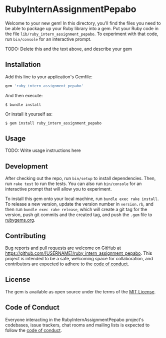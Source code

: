 # RubyInternAssignmentPepabo

Welcome to your new gem! In this directory, you'll find the files you need to be able to package up your Ruby library into a gem. Put your Ruby code in the file `lib/ruby_intern_assignment_pepabo`. To experiment with that code, run `bin/console` for an interactive prompt.

TODO: Delete this and the text above, and describe your gem

## Installation

Add this line to your application's Gemfile:

```ruby
gem 'ruby_intern_assignment_pepabo'
```

And then execute:

    $ bundle install

Or install it yourself as:

    $ gem install ruby_intern_assignment_pepabo

## Usage

TODO: Write usage instructions here

## Development

After checking out the repo, run `bin/setup` to install dependencies. Then, run `rake test` to run the tests. You can also run `bin/console` for an interactive prompt that will allow you to experiment.

To install this gem onto your local machine, run `bundle exec rake install`. To release a new version, update the version number in `version.rb`, and then run `bundle exec rake release`, which will create a git tag for the version, push git commits and the created tag, and push the `.gem` file to [rubygems.org](https://rubygems.org).

## Contributing

Bug reports and pull requests are welcome on GitHub at https://github.com/[USERNAME]/ruby_intern_assignment_pepabo. This project is intended to be a safe, welcoming space for collaboration, and contributors are expected to adhere to the [code of conduct](https://github.com/[USERNAME]/ruby_intern_assignment_pepabo/blob/master/CODE_OF_CONDUCT.md).

## License

The gem is available as open source under the terms of the [MIT License](https://opensource.org/licenses/MIT).

## Code of Conduct

Everyone interacting in the RubyInternAssignmentPepabo project's codebases, issue trackers, chat rooms and mailing lists is expected to follow the [code of conduct](https://github.com/[USERNAME]/ruby_intern_assignment_pepabo/blob/master/CODE_OF_CONDUCT.md).
